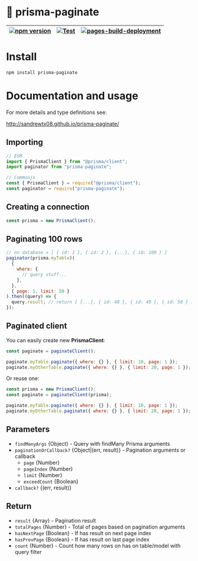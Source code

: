 # 📖 prisma-paginate

| [![npm version](https://badge.fury.io/js/prisma-paginate.svg)](https://badge.fury.io/js/prisma-paginate) | [![Test](https://github.com/sandrewTx08/prisma-paginate/actions/workflows/test.yaml/badge.svg)](https://github.com/sandrewTx08/prisma-paginate/actions/workflows/test.yaml) | [![pages-build-deployment](https://github.com/sandrewTx08/prisma-paginate/actions/workflows/pages/pages-build-deployment/badge.svg)](https://github.com/sandrewTx08/prisma-paginate/actions/workflows/pages/pages-build-deployment) |
| -------------------------------------------------------------------------------------------------------- | --------------------------------------------------------------------------------------------------------------------------------------------------------------------------- | ----------------------------------------------------------------------------------------------------------------------------------------------------------------------------------------------------------------------------------- |

# Install

`npm install prisma-paginate`

# Documentation and usage

For more details and type definitions see:

http://sandrewtx08.github.io/prisma-paginate/

## Importing

```js
// ESM
import { PrismaClient } from "@prisma/client";
import paginator from "prisma-paginate";

// Commonjs
const { PrismaClient } = require("@prisma/client");
const paginator = require("prisma-paginate");
```

## Creating a connection

```js
const prisma = new PrismaClient();
```

## Paginating 100 rows

```js
// on database = [ { id: 1 }, { id: 2 }, {...}, { id: 100 } ]
paginator(prisma.myTable)(
  {
    where: {
      // query stuff...
    },
  },
  { page: 1, limit: 50 }
).then((query) => {
  query.result; // return [ {...}, { id: 48 }, { id: 49 }, { id: 50 } ]
});
```

## Paginated client

You can easily create new **PrismaClient**:

```js
const paginate = paginateClient();

paginate.myTable.paginate({ where: {} }, { limit: 10, page: 1 });
paginate.myOtherTable.paginate({ where: {} }, { limit: 20, page: 1 });
```

Or reuse one:

```js
const prisma = new PrismaClient();
const paginate = paginateClient(prisma);

paginate.myTable.paginate({ where: {} }, { limit: 10, page: 1 });
paginate.myOtherTable.paginate({ where: {} }, { limit: 20, page: 1 });
```

## Parameters

- `findManyArgs` {Object} - Query with findMany Prisma arguments
- `paginationOrCallback?` {Object|(err, result)} - Pagination arguments or callback
  - `page` {Number}
  - `pageIndex` {Number}
  - `limit` {Number}
  - `exceedCount` {Boolean}
- `callback?` {(err, result)}

## Return

- `result` {Array} - Pagination result
- `totalPages` {Number} - Total of pages based on pagination arguments
- `hasNextPage` {Boolean} - If has result on next page index
- `hasPrevPage` {Boolean} - If has result on last page index
- `count` {Number} - Count how many rows on has on table/model with query filter
